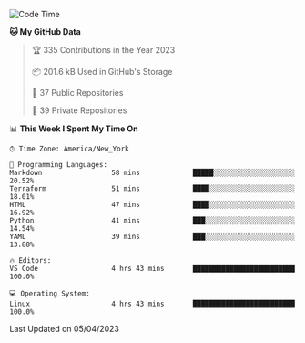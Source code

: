 <!--START_SECTION:waka-->
![Code Time](http://img.shields.io/badge/Code%20Time-171%20hrs%2032%20mins-blue)

**🐱 My GitHub Data** 

> 🏆 335 Contributions in the Year 2023
 > 
> 📦 201.6 kB Used in GitHub's Storage 
 > 
> 📜 37 Public Repositories 
 > 
> 🔑 39 Private Repositories  
 > 
📊 **This Week I Spent My Time On** 

```text
⌚︎ Time Zone: America/New_York

💬 Programming Languages: 
Markdown                 58 mins             █████░░░░░░░░░░░░░░░░░░░░   20.52% 
Terraform                51 mins             ████░░░░░░░░░░░░░░░░░░░░░   18.01% 
HTML                     47 mins             ████░░░░░░░░░░░░░░░░░░░░░   16.92% 
Python                   41 mins             ███░░░░░░░░░░░░░░░░░░░░░░   14.54% 
YAML                     39 mins             ███░░░░░░░░░░░░░░░░░░░░░░   13.88%

🔥 Editors: 
VS Code                  4 hrs 43 mins       █████████████████████████   100.0%

💻 Operating System: 
Linux                    4 hrs 43 mins       █████████████████████████   100.0%

```


 Last Updated on 05/04/2023
<!--END_SECTION:waka-->
